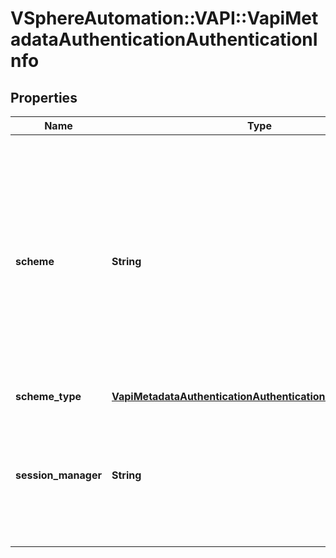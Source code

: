 # VSphereAutomation::VAPI::VapiMetadataAuthenticationAuthenticationInfo

## Properties
Name | Type | Description | Notes
------------ | ------------- | ------------- | -------------
**scheme** | **String** | String identifier of the authentication scheme. &lt;p&gt; Following are the supported authentication schemes by the infrastructure: &lt;ul&gt; &lt;li&gt;The identifier {@code vapi.std.security.saml_hok_token} for SAML holder of key token based authentication mechanism. &lt;/li&gt; &lt;li&gt;The identifier {@code vapi.std.security.bearer_token} for SAML bearer token based authentication mechanism. &lt;/li&gt; &lt;li&gt;The identifier {@code vapi.std.security.session_id} for session based authentication mechanism. &lt;/li&gt; &lt;li&gt;The identifier {@code vapi.std.security.user_pass} for username and password based authentication mechanism. &lt;/li&gt; &lt;/ul&gt; | 
**scheme_type** | [**VapiMetadataAuthenticationAuthenticationInfoSchemeType**](VapiMetadataAuthenticationAuthenticationInfoSchemeType.md) |  | 
**session_manager** | **String** | In a session aware authentication scheme, a session manager is required that supports {@code create}, {@code delete} and {@code keepAlive} {@term operations}. The fully qualified {@term service} name of the session manager is provided in {@link AuthenticationInfo#sessionManager} {@term field}. This {@term service} is responsible for handling sessions. | [optional] 


